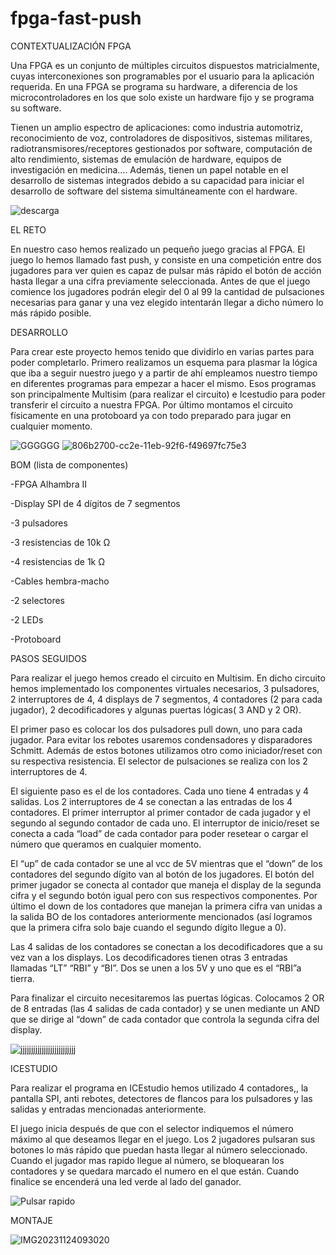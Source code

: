 # fpga-fast-push

CONTEXTUALIZACIÓN FPGA

Una FPGA es un conjunto de múltiples circuitos dispuestos matricialmente, cuyas interconexiones son programables por el usuario para la aplicación requerida. En una FPGA se programa su hardware, a diferencia de los microcontroladores en los que solo existe un hardware fijo y se programa su software.

Tienen un amplio espectro de aplicaciones: como industria automotriz, reconocimiento de voz, controladores de dispositivos, sistemas militares, radiotransmisores/receptores gestionados por software, computación de alto rendimiento, sistemas de emulación de hardware, equipos de investigación en medicina....  Además, tienen un papel notable en el desarrollo de sistemas integrados debido a su capacidad para iniciar el desarrollo de software del sistema simultáneamente con el hardware.

![descarga](https://github.com/LanderRetegi/fpga-fast-push/assets/151746072/69469c70-018b-4f5e-814d-8ff38566e210)


EL RETO

En nuestro caso hemos realizado un pequeño juego gracias al FPGA. El juego lo hemos llamado fast push, y consiste en una competición entre dos jugadores para ver quien es capaz de pulsar más rápido el botón de acción hasta llegar a una cifra previamente seleccionada. Antes de que el juego comience los jugadores podrán elegir del 0 al 99 la cantidad de pulsaciones necesarias para ganar y una vez elegido intentarán llegar a dicho número lo más rápido posible. 


DESARROLLO

Para crear este proyecto hemos tenido que dividirlo en varias partes para poder completarlo. Primero realizamos un esquema para plasmar la lógica que iba a seguir nuestro juego y a partir de ahí empleamos nuestro tiempo en diferentes programas para empezar a hacer el mismo. Esos programas son principalmente Multisim (para realizar el circuito) e Icestudio para poder transferir el circuito a nuestra FPGA. Por último montamos el circuito físicamente en una protoboard ya con todo preparado para jugar en cualquier momento.

![GGGGGG](https://github.com/LanderRetegi/fpga-fast-push/assets/151746072/f4ac8c35-e15e-4e3b-905b-0dd331002748) ![806b2700-cc2e-11eb-92f6-f49697fc75e3](https://github.com/LanderRetegi/fpga-fast-push/assets/151746072/8ea3bdf8-2551-44cc-a4cc-3df0365ea5c9)


BOM (lista de componentes) 

-FPGA Alhambra II

-Display SPI de 4 dígitos de 7 segmentos

-3 pulsadores

-3 resistencias de 10k Ω

-4 resistencias de 1k Ω

-Cables hembra-macho

-2 selectores

-2 LEDs

-Protoboard


PASOS SEGUIDOS

Para realizar el juego hemos creado el circuito en Multisim. En dicho circuito hemos implementado los componentes virtuales necesarios, 3 pulsadores, 2 interruptores de 4, 4 displays de 7 segmentos, 4 contadores (2 para cada jugador), 2 decodificadores y algunas puertas lógicas( 3 AND y 2 OR).

El primer paso es colocar los dos pulsadores pull down, uno para cada jugador. Para evitar los rebotes usaremos condensadores y disparadores Schmitt. Además de estos botones utilizamos otro como iniciador/reset con su respectiva resistencia. El selector de pulsaciones se realiza con los 2 interruptores de 4.

El siguiente paso es el de los contadores. Cada uno tiene 4 entradas y 4 salidas. Los 2 interruptores de 4 se conectan a las entradas de los 4 contadores. El primer interruptor al primer contador de cada jugador y el segundo al segundo contador de cada uno. El interruptor de inicio/reset se conecta a cada “load” de cada contador para poder resetear o cargar el número que queramos en cualquier momento. 

El “up” de cada contador se une al vcc de 5V mientras que el “down” de los contadores del segundo dígito van al botón de los jugadores. El botón del primer jugador se conecta al contador que maneja el display de la segunda cifra y el segundo botón igual pero con sus respectivos componentes. Por último el down de los contadores que manejan la primera cifra van unidas a la salida BO de los contadores anteriormente mencionados (así logramos que la primera cifra solo baje cuando el segundo dígito llegue a 0).

Las 4 salidas de los contadores se conectan a los decodificadores que a su vez van a los displays. Los decodificadores tienen otras 3 entradas llamadas “LT” “RBI” y “BI”. Dos se unen a los 5V y uno que es el “RBI”a tierra.

Para finalizar el circuito necesitaremos las puertas lógicas. Colocamos 2 OR de 8 entradas (las 4 salidas de cada contador) y se unen mediante un AND que se dirige al “down” de cada contador que controla la segunda cifra del display.

![jjjjjjjjjjjjjjjjjjjjjjjjjj](https://github.com/LanderRetegi/fpga-fast-push/assets/151746072/b9063a0c-a1f9-4e07-99a6-4e4ef95e5e53)

ICESTUDIO

Para realizar el programa en ICEstudio hemos utilizado 4 contadores,, la pantalla SPI, anti rebotes, detectores de flancos para los pulsadores y las salidas y entradas mencionadas anteriormente. 

El juego inicia después de que con el selector indiquemos el número máximo al que deseamos llegar en el juego. Los 2 jugadores pulsaran sus botones lo más rápido que puedan hasta llegar al número seleccionado. Cuando el jugador mas rapido llegue al número, se bloquearan los contadores y se quedara marcado el numero en el que están. Cuando finalice se encenderá una led verde al lado del ganador.

![Pulsar rapido](https://github.com/LanderRetegi/fpga-fast-push/assets/151746072/2d050330-d5a4-4662-b007-314997af7ddb)

MONTAJE

![IMG20231124093020](https://github.com/LanderRetegi/fpga-fast-push/assets/151746072/3f6e885d-0b51-4881-8bc8-00af721f329a)














 




